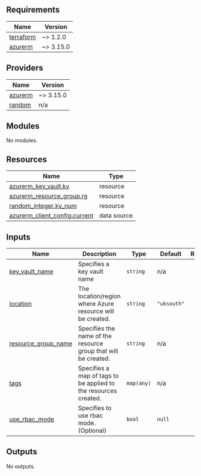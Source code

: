 <!-- BEGIN_TF_DOCS -->
## Requirements

| Name | Version |
|------|---------|
| <a name="requirement_terraform"></a> [terraform](#requirement\_terraform) | ~> 1.2.0 |
| <a name="requirement_azurerm"></a> [azurerm](#requirement\_azurerm) | ~> 3.15.0 |

## Providers

| Name | Version |
|------|---------|
| <a name="provider_azurerm"></a> [azurerm](#provider\_azurerm) | ~> 3.15.0 |
| <a name="provider_random"></a> [random](#provider\_random) | n/a |

## Modules

No modules.

## Resources

| Name | Type |
|------|------|
| [azurerm_key_vault.kv](https://registry.terraform.io/providers/hashicorp/azurerm/latest/docs/resources/key_vault) | resource |
| [azurerm_resource_group.rg](https://registry.terraform.io/providers/hashicorp/azurerm/latest/docs/resources/resource_group) | resource |
| [random_integer.kv_num](https://registry.terraform.io/providers/hashicorp/random/latest/docs/resources/integer) | resource |
| [azurerm_client_config.current](https://registry.terraform.io/providers/hashicorp/azurerm/latest/docs/data-sources/client_config) | data source |

## Inputs

| Name | Description | Type | Default | Required |
|------|-------------|------|---------|:--------:|
| <a name="input_key_vault_name"></a> [key\_vault\_name](#input\_key\_vault\_name) | Specifies a key vault name | `string` | n/a | yes |
| <a name="input_location"></a> [location](#input\_location) | The location/region where Azure resource will be created. | `string` | `"uksouth"` | no |
| <a name="input_resource_group_name"></a> [resource\_group\_name](#input\_resource\_group\_name) | Specifies the name of the resource group that will be created. | `string` | n/a | yes |
| <a name="input_tags"></a> [tags](#input\_tags) | Specifies a map of tags to be applied to the resources created. | `map(any)` | n/a | yes |
| <a name="input_use_rbac_mode"></a> [use\_rbac\_mode](#input\_use\_rbac\_mode) | Specifies to use rbac mode. (Optional) | `bool` | `null` | no |

## Outputs

No outputs.
<!-- END_TF_DOCS -->